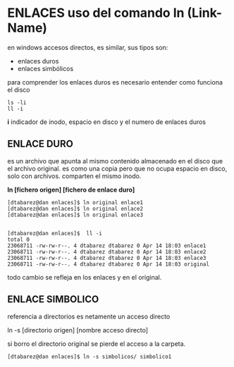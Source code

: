 ENLACES uso del comando ln (Link-Name)
======================


en windows accesos directos, es similar, sus tipos son:

- enlaces duros
- enlaces simbólicos

para comprender los enlaces duros es necesario entender como funciona el disco

```
ls -li
ll -i
```

**i** indicador de inodo, espacio en disco y el numero de enlaces duros

## ENLACE DURO ##

es un archivo que apunta al mismo contenido almacenado en el disco que el archivo original.
es como una copia pero que no ocupa espacio en disco, solo con archivos.
comparten el mismo inodo.

**ln [fichero origen] [fichero de enlace duro]**

```
[dtabarez@dan enlaces]$ ln original enlace1
[dtabarez@dan enlaces]$ ln original enlace2
[dtabarez@dan enlaces]$ ln original enlace3


[dtabarez@dan enlaces]$  ll -i
total 0
23068711 -rw-rw-r--. 4 dtabarez dtabarez 0 Apr 14 18:03 enlace1
23068711 -rw-rw-r--. 4 dtabarez dtabarez 0 Apr 14 18:03 enlace2
23068711 -rw-rw-r--. 4 dtabarez dtabarez 0 Apr 14 18:03 enlace3
23068711 -rw-rw-r--. 4 dtabarez dtabarez 0 Apr 14 18:03 original
```

todo cambio se refleja en los enlaces y en el original. 

## ENLACE SIMBOLICO ##



referencia a directorios es netamente un acceso directo

ln -s [directorio origen] [nombre acceso directo]

si borro el directorio original se pierde el acceso a la carpeta.

```
[dtabarez@dan enlaces]$ ln -s simbolicos/ simbolico1
```
